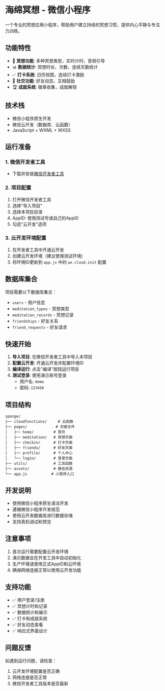 # 海绵冥想 - 微信小程序

一个专业的冥想应用小程序，帮助用户建立持续的冥想习惯，提供内心平静与专注力训练。

## 功能特性

- 🧘 **冥想功能**: 多种冥想类型，实时计时，音频引导
- 📊 **数据统计**: 冥想时长、次数、连续天数统计
- ✅ **打卡系统**: 日历视图，连续打卡激励
- 👥 **社交功能**: 好友动态，互相鼓励
- 🏆 **成就系统**: 徽章收集，成就解锁

## 技术栈

- 微信小程序原生开发
- 微信云开发（数据库、云函数）
- JavaScript + WXML + WXSS

## 运行准备

### 1. 微信开发者工具
- 下载并安装[微信开发者工具](https://developers.weixin.qq.com/miniprogram/dev/devtools/download.html)

### 2. 项目配置
1. 打开微信开发者工具
2. 选择"导入项目"
3. 选择本项目目录
4. AppID: 使用测试号或自己的AppID
5. 勾选"云开发"选项

### 3. 云开发环境配置
1. 在开发者工具中开通云开发
2. 创建云开发环境（建议使用测试环境）
3. 将环境ID更新到 `app.js` 中的 `wx.cloud.init` 配置

## 数据库集合

项目需要以下数据库集合：
- `users` - 用户信息
- `meditation_types` - 冥想类型
- `meditation_records` - 冥想记录
- `friendships` - 好友关系
- `friend_requests` - 好友请求

## 快速开始

1. **导入项目**: 在微信开发者工具中导入本项目
2. **配置云开发**: 开通云开发并配置环境ID
3. **编译运行**: 点击"编译"按钮运行项目
4. **测试登录**: 使用演示账号登录
   - 用户名: `demo`
   - 密码: `123456`

## 项目结构

```
sponge/
├── cloudfunctions/     # 云函数
├── pages/             # 页面文件
│   ├── home/         # 首页
│   ├── meditation/   # 冥想页面
│   ├── checkin/      # 打卡页面
│   ├── friends/      # 好友页面
│   ├── profile/      # 个人中心
│   └── login/        # 登录页面
├── utils/            # 工具函数
├── assets/           # 静态资源
└── app.js           # 小程序入口
```

## 开发说明

- 使用微信小程序原生语法开发
- 遵循微信小程序开发规范
- 使用云开发数据库进行数据存储
- 支持真机调试和预览

## 注意事项

1. 首次运行需要配置云开发环境
2. 演示数据会在开发工具中自动初始化
3. 生产环境请使用正式AppID和云环境
4. 确保网络连接正常以使用云开发功能

## 支持功能

- ✅ 用户登录/注册
- ✅ 冥想计时和记录
- ✅ 数据统计和展示
- ✅ 打卡和成就系统
- ✅ 好友动态查看
- ✅ 响应式界面设计

## 问题反馈

如遇到运行问题，请检查：
1. 云开发环境配置是否正确
2. 网络连接是否正常
3. 微信开发者工具版本是否最新